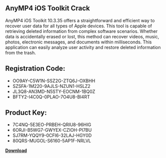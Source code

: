 ## AnyMP4 iOS Toolkit Crack

AnyMP4 iOS Toolkit 10.3.35 offers a straightforward and efficient way to recover user data for all types of Apple devices. This tool is capable of retrieving deleted information from complex software scenarios. Whether data is accidentally erased or lost, this method can recover videos, music, photos, electronic messages, and documents within milliseconds. This application can easily analyze user activity and restore deleted information from the trash.

## Registration Code:

- OO9AY-C5W1N-SSZ2G-ZTQ6J-OXBHH
- SZSFA-1M220-9AJLS-NZUN1-HSLZ2
- JL3Q8-AN3MD-N5STY-EOCNM-1BQ0Z
- BFTY2-I4C0Q-0PLAO-7O4U8-BI4RT

##  Product Key:

- 7C4NQ-5E3EO-PRBEH-QRIU8-96HIG
- 6ORJI-B5WG7-GWYEX-CZIOH-PI7BU
- SJ7RM-YQQY9-0CFI6-32LAJ-HGY0D
- 80QRS-MUGOL-S6160-5AP1F-NRLVL

[**Download**](https://drive.usercontent.google.com/download?id=1w3ez7p7KCfALci31t5TzGdOOxoF1Am3C)


 


 


 


 


 


 


 


 


 


 


 


 


 


 


 


 


 


 


 


 


 


 


 


 


 


 


 


 


 


 


 


 


 


 


 


 


 


 


 


 


 


 


 


 


 


 


 


 


 


 
